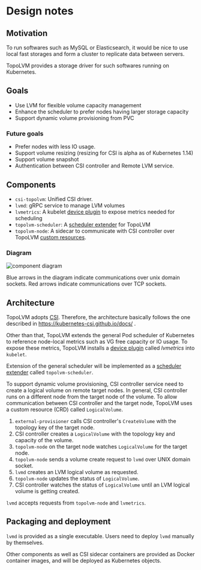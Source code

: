 Design notes
============

Motivation
----------

To run softwares such as MySQL or Elasticsearch, it would be nice to use
local fast storages and form a cluster to replicate data between servers.

TopoLVM provides a storage driver for such softwares running on Kubernetes.

Goals
-----

- Use LVM for flexible volume capacity management
- Enhance the scheduler to prefer nodes having larger storage capacity
- Support dynamic volume provisioning from PVC

### Future goals

- Prefer nodes with less IO usage.
- Support volume resizing (resizing for CSI is alpha as of Kubernetes 1.14)
- Support volume snapshot
- Authentication between CSI controller and Remote LVM service.

Components
----------

- `csi-topolvm`: Unified CSI driver.
- `lvmd`: gRPC service to manage LVM volumes
- `lvmetrics`: A kubelet [device plugin](https://kubernetes.io/docs/concepts/extend-kubernetes/compute-storage-net/device-plugins/) to expose metrics needed for scheduling
- `topolvm-scheduler`: A [scheduler extender](https://github.com/kubernetes/community/blob/master/contributors/design-proposals/scheduling/scheduler_extender.md) for TopoLVM
- `topolvm-node`: A sidecar to communicate with CSI controller over TopoLVM [custom resources](https://kubernetes.io/docs/concepts/extend-kubernetes/api-extension/custom-resources/).

### Diagram

![component diagram](http://www.plantuml.com/plantuml/svg/ZPG_pzem48VtV8fJEcV08qFrIj2XKbkXHkhoYi74LnhXE97_K53LxruxSIucD0eBudAFVS-Fd7Wpbclh6fbrlBhmCq9UMcxnfvCbsXp-P03lkrPPtKg9-Y3TkLP7u0RoNVaPfWwKgAzrXNauO8of1LPScm6D5LGUvxL2RVBiRvQfLY1yyn-RdWhVmaH_moYpBuVMdcFJAZBo8m8ys6mcdV0m5V6S89NDaaiavRL1g-jg1AcE_Iy_leg3Rc_tsASwz7qQZrpS2INQ2CGgxrk1JWu-vcVB-TbgVlPYVlPgVhQIdwtbPmlvsIn_J3cGHSEDHHrNZdUryJbG7qDbgbyed0nLUcoFdMpl3QfnKGqE4ygHXqytYqgWxkTDRnYAzmydwV0esj-g-0Zzsu4jdByVTbdqVeBeE97JIX3xU1VGPGcGh2viQU8CIlOsGfC--vy-c-cpHNtsf3-nQtUbzijKgiz6_Vc_21HaJx_Y5bvb6R6q7E3x1lq3cWs5w_n3MgQ75ha-3Oitlw4Ihf7_0000)

Blue arrows in the diagram indicate communications over unix domain sockets.
Red arrows indicate communications over TCP sockets.

Architecture
------------

TopoLVM adopts [CSI](https://github.com/container-storage-interface/spec/).
Therefore, the architecture basically follows the one described in
https://kubernetes-csi.github.io/docs/ .

Other than that, TopoLVM extends the general Pod scheduler of Kubernetes to
reference node-local metrics such as VG free capacity or IO usage.  To expose
these metrics, TopoLVM installs a [device plugin](https://kubernetes.io/docs/concepts/extend-kubernetes/compute-storage-net/device-plugins/)
called *lvmetrics* into `kubelet`.

Extension of the general scheduler will be implemented as a [scheduler extender](https://github.com/kubernetes/community/blob/master/contributors/design-proposals/scheduling/scheduler_extender.md) called `topolvm-scheduler`.

To support dynamic volume provisioning, CSI controller service need to create a
logical volume on remote target nodes.  In general, CSI controller runs on a
different node from the target node of the volume.  To allow communication
between CSI controller and the target node, TopoLVM uses a custom resource
(CRD) called `LogicalVolume`.

1. `external-provisioner` calls CSI controller's `CreateVolume` with the topology key of the target node.
2. CSI controller creates a `LogicalVolume` with the topology key and capacity of the volume.
3. `topolvm-node` on the target node watches `LogicalVolume` for the target node.
4. `topolvm-node` sends a volume create request to `lvmd` over UNIX domain socket.
5. `lvmd` creates an LVM logical volume as requested.
6. `topolvm-node` updates the status of `LogicalVolume`.
7. CSI controller watches the status of `LogicalVolume` until an LVM logical volume is getting created.

`lvmd` accepts requests from `topolvm-node` and `lvmetrics`.

Packaging and deployment
------------------------

`lvmd` is provided as a single executable.
Users need to deploy `lvmd` manually by themselves. 

Other components as well as CSI sidecar containers are provided as Docker 
container images, and will be deployed as Kubernetes objects.
